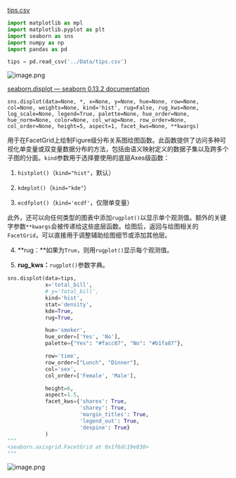 [tips.csv](https://flowus.cn/preview/74607c82-deb6-477c-8276-2ce98cfae4ab)

```Python
import matplotlib as mpl
import matplotlib.pyplot as plt
import seaborn as sns
import numpy as np
import pandas as pd

tips = pd.read_csv('../Data/tips.csv')
```


![image.png](https://tc-cdn.flowus.cn/oss/54338892-e7f7-4215-b6b9-dde2910cca32/image.png?time=1747467900&token=e58a6ee658a8d6ec0ed3e62a4c4ee1817561848ee594e163085db74f19b497c2&role=sharePaid)

[seaborn.displot — seaborn 0.13.2 documentation](https://seaborn.pydata.org/generated/seaborn.displot.html)


`sns.displot(data=None, *, x=None, y=None, hue=None, row=None, col=None, weights=None, kind='hist', rug=False, rug_kws=None, log_scale=None, legend=True, palette=None, hue_order=None, hue_norm=None, color=None, col_wrap=None, row_order=None, col_order=None, height=5, aspect=1, facet_kws=None, **kwargs)`

用于在FacetGrid上绘制Figure级分布关系图绘图函数。此函数提供了访问多种可视化单变量或双变量数据分布的方法，包括由语义映射定义的数据子集以及跨多个子图的分面。`kind`参数用于选择要使用的底层Axes级函数：

1. `histplot()`（`kind="hist"`，默认）

2. `kdeplot()`（`kind="kde"`）

3. `ecdfplot()`（`kind='ecdf'`，仅限单变量）

此外，还可以向任何类型的图表中添加`rugplot()`以显示单个观测值。额外的关键字参数`**kwargs`会被传递给这些底层函数。绘图后，返回与绘图相关的`FacetGrid`，可以直接用于调整辅助绘图细节或添加其他层。

4. **rug：**如果为`True`，则用`rugplot()`显示每个观测值。

5. **rug_kws：**`rugplot()`参数字典。

```Python
sns.displot(data=tips,
            x='total_bill',
            # y='total_bill',
            kind='hist',
            stat='density',
            kde=True,
            rug=True,

            hue='smoker',
            hue_order=['Yes', 'No'],
            palette={"Yes": "#facc87", "No": "#b1fa87"},

            row='time',
            row_order=["Lunch", "Dinner"],
            col='sex',
            col_order=['Female', 'Male'],

            height=6,
            aspect=1.5,
            facet_kws={'sharex': True,
                       'sharey': True,
                       'margin_titles': True,
                       'legend_out': True,
                       'despine': True}
            )
"""
<seaborn.axisgrid.FacetGrid at 0x1f6dc19e030>
"""
```


![image.png](https://tc-cdn.flowus.cn/oss/989ac0dd-7fd9-42fe-b43b-85cdfe3fbf52/image.png?time=1747468800&token=720f1e3e8dc91fdb39a242adf34164366fedfee5ae72b483aae5ac814d91a135&role=sharePaid)



